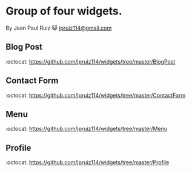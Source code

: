 # Group of four widgets.

By Jean Paul Ruiz :smiley_cat: <jpruiz114@gmail.com>

## Blog Post

:octocat: https://github.com/jpruiz114/widgets/tree/master/BlogPost

## Contact Form

:octocat: https://github.com/jpruiz114/widgets/tree/master/ContactForm

## Menu

:octocat: https://github.com/jpruiz114/widgets/tree/master/Menu

## Profile

:octocat: https://github.com/jpruiz114/widgets/tree/master/Profile
